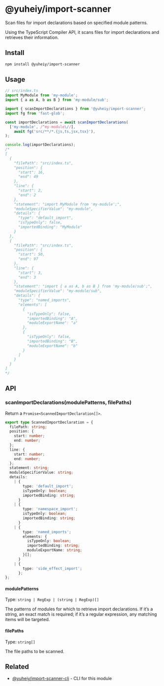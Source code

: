 # @yuheiy/import-scanner

Scan files for import declarations based on specified module patterns.

Using the TypeScript Compiler API, it scans files for import declarations and retrieves their information.

## Install

```sh
npm install @yuheiy/import-scanner
```

## Usage

```ts
// src/index.ts
import MyModule from 'my-module';
import { a as A, b as B } from 'my-module/sub';
```

```ts
import { scanImportDeclarations } from '@yuheiy/import-scanner';
import fg from 'fast-glob';

const importDeclarations = await scanImportDeclarations(
  ['my-module', /^my-module\//],
	await fg('src/**/*.{js,ts,jsx,tsx}'),
);

console.log(importDeclarations);
/*
[
  {
    "filePath": "src/index.ts",
    "position": {
      "start": 16,
      "end": 49
    },
    "line": {
      "start": 2,
      "end": 2
    },
    "statement": "import MyModule from 'my-module';",
    "moduleSpecifierValue": "my-module",
    "details": {
      "type": "default_import",
      "isTypeOnly": false,
      "importedBinding": "MyModule"
    }
  },
  {
    "filePath": "src/index.ts",
    "position": {
      "start": 50,
      "end": 97
    },
    "line": {
      "start": 3,
      "end": 3
    },
    "statement": "import { a as A, b as B } from 'my-module/sub';",
    "moduleSpecifierValue": "my-module/sub",
    "details": {
      "type": "named_imports",
      "elements": [
        {
          "isTypeOnly": false,
          "importedBinding": "A",
          "moduleExportName": "a"
        },
        {
          "isTypeOnly": false,
          "importedBinding": "B",
          "moduleExportName": "b"
        }
      ]
    }
  }
]
*/
```

## API

### scanImportDeclarations(modulePatterns, filePaths)

Return a `Promise<ScannedImportDeclaration[]>`.

```ts
export type ScannedImportDeclaration = {
  filePath: string;
  position: {
    start: number;
    end: number;
  };
  line: {
    start: number;
    end: number;
  };
  statement: string;
  moduleSpecifierValue: string;
  details:
    | {
        type: 'default_import';
        isTypeOnly: boolean;
        importedBinding: string;
      }
    | {
        type: 'namespace_import';
        isTypeOnly: boolean;
        importedBinding: string;
      }
    | {
        type: 'named_imports';
        elements: {
          isTypeOnly: boolean;
          importedBinding: string;
          moduleExportName: string;
        }[];
      }
    | {
        type: 'side_effect_import';
      };
};
```

#### modulePatterns

Type: `string | RegExp | (string | RegExp)[]`

The patterns of modules for which to retrieve import declarations. If it’s a string, an exact match is required; if it’s a regular expression, any matching items will be targeted.

#### filePaths

Type: `string[]`

The file paths to be scanned.

## Related

- [@yuheiy/import-scanner-cli](https://github.com/yuheiy/import-scanner-cli) - CLI for this module
